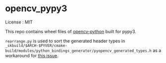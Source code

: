 # opencv_pypy3

License : MIT

This repo contains wheel files of [opencv-python](https://github.com/skvark/opencv-python) built for pypy3.


`rearrange.py` is used to sort the generated header types in `_skbuild/$ARCH-$PYVER/cmake-build/modules/python_bindings_generator/pyopencv_generated_types.h` as a workaround for [this issue](https://bitbucket.org/pypy/pypy/issues/3117/fatal-rpython-error-when-importing-opencv).

